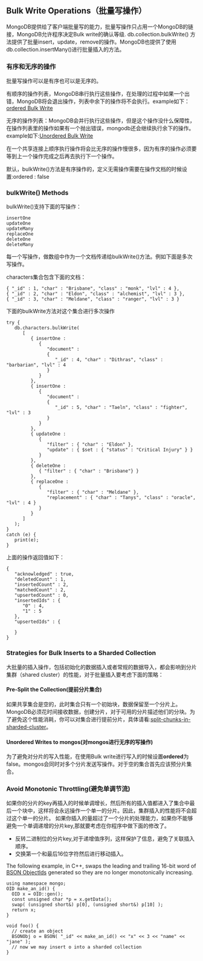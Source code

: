 ## Bulk Write Operations（批量写操作）

MongoDB提供给了客户端批量写的能力，批量写操作只占用一个MongoDB的链接，MongoDB允许程序决定Bulk write的确认等级.
db.collection.bulkWrite() 方法提供了批量insert，update，remove的操作。MongoDB也提供了使用db.collection.insertMany()进行批量插入的方法。

### 有序和无序的操作
批量写操作可以是有序也可以是无序的。

有顺序的操作列表，MongoDB串行执行这些操作，在处理的过程中如果一个出错，MongoDB将会退出操作，列表中余下的操作将不会执行。example如下：
[ordered Bulk Write](https://docs.mongodb.com/manual/reference/method/db.collection.bulkWrite/#bulkwrite-example-bulk-write-operation)

无序的操作列表：MongoDB会并行执行这些操作，但是这个操作没什么保障性，在操作列表里的操作如果有一个抛出错误，mongodb还会继续执行余下的操作。
example如下:[Unordered Bulk Write](https://docs.mongodb.com/manual/reference/method/db.collection.bulkWrite/#bulkwrite-example-unordered-bulk-write)

在一个共享连接上顺序执行操作将会比无序的操作慢很多，因为有序的操作必须要等到上一个操作完成之后再去执行下一个操作。

默认，bulkWrite()方法是有序操作的，定义无需操作需要在操作文档的时候设置:ordered : false

### bulkWrite() Methods
bulkWrite()支持下面的写操作：
```
insertOne
updateOne
updateMany
replaceOne
deleteOne
deleteMany
```
每一个写操作，做数组中作为一个文档传递给bulkWrite()方法。例如下面是多次写操作。

characters集合包含下面的文档：
```
{ "_id" : 1, "char" : "Brisbane", "class" : "monk", "lvl" : 4 },
{ "_id" : 2, "char" : "Eldon", "class" : "alchemist", "lvl" : 3 },
{ "_id" : 3, "char" : "Meldane", "class" : "ranger", "lvl" : 3 }

```

下面的bulkWrite方法对这个集合进行多次操作
```
try {
   db.characters.bulkWrite(
      [
         { insertOne :
            {
               "document" :
               {
                  "_id" : 4, "char" : "Dithras", "class" : "barbarian", "lvl" : 4
               }
            }
         },
         { insertOne :
            {
               "document" :
               {
                  "_id" : 5, "char" : "Taeln", "class" : "fighter", "lvl" : 3
               }
            }
         },
         { updateOne :
            {
               "filter" : { "char" : "Eldon" },
               "update" : { $set : { "status" : "Critical Injury" } }
            }
         },
         { deleteOne :
            { "filter" : { "char" : "Brisbane"} }
         },
         { replaceOne :
            {
               "filter" : { "char" : "Meldane" },
               "replacement" : { "char" : "Tanys", "class" : "oracle", "lvl" : 4 }
            }
         }
      ]
   );
}
catch (e) {
   print(e);
}

```
上面的操作返回值如下：
```
{
   "acknowledged" : true,
   "deletedCount" : 1,
   "insertedCount" : 2,
   "matchedCount" : 2,
   "upsertedCount" : 0,
   "insertedIds" : {
      "0" : 4,
      "1" : 5
   },
   "upsertedIds" : {

   }
}
```

### Strategies for Bulk Inserts to a Sharded Collection
大批量的插入操作，包括初始化的数据插入或者常规的数据导入，都会影响到分片集群（shared cluster）的性能，对于批量插入要考虑下面的策略：

#### Pre-Split the Collection(提前分片集合)
如果共享集合是空的，此时集合只有一个初始块，数据保留至一个分片上。MongoDB必须花时间接收数据，创建分片，对于可用的分片描述他们的分块。为了避免这个性能消耗，你可以对集合进行提前分片，具体请看:[split-chunks-in-sharded-cluster](https://docs.mongodb.com/manual/tutorial/split-chunks-in-sharded-cluster/)。

#### Unordered Writes to mongos(对mongos进行无序的写操作)
为了避免对分片的写入性能，在使用Bulk write进行写入的时候设置**ordered**为false。mongos会同时对多个分片发送写操作。对于空的集合首先应该预分片集合。

### Avoid Monotonic Throttling(避免单调节流)
如果你的分片的key再插入的时候单调增长，然后所有的插入值都进入了集合中最后一个块中，这样将会永远操作一个单一的分片。因此，集群插入的性能将不会超过这个单一的分片。
如果你插入的量超过了一个分片的处理能力，如果你不能够避免一个单调递增的分片key,那就要考虑在你程序中做下面的修改了。

* 反转二进制位的分片key,对于递增值序列，这样保护了信息，避免了关联插入顺序。
* 交换第一个和最后16位字符然后进行移动插入。

The following example, in C++, swaps the leading and trailing 16-bit word of [BSON ObjectIds](https://docs.mongodb.com/manual/reference/glossary/#term-objectid) generated so they are no longer monotonically increasing.
```
using namespace mongo;
OID make_an_id() {
  OID x = OID::gen();
  const unsigned char *p = x.getData();
  swap( (unsigned short&) p[0], (unsigned short&) p[10] );
  return x;
}

void foo() {
  // create an object
  BSONObj o = BSON( "_id" << make_an_id() << "x" << 3 << "name" << "jane" );
  // now we may insert o into a sharded collection
}
```

